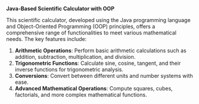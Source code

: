 **Java-Based Scientific Calculator with OOP**

This scientific calculator, developed using the Java programming language and Object-Oriented Programming (OOP) principles, offers a comprehensive range of functionalities to meet various mathematical needs. The key features include:

1. **Arithmetic Operations**: Perform basic arithmetic calculations such as addition, subtraction, multiplication, and division.
2. **Trigonometric Functions**: Calculate sine, cosine, tangent, and their inverse functions for trigonometric analysis.
3. **Conversions**: Convert between different units and number systems with ease.
4. **Advanced Mathematical Operations**: Compute squares, cubes, factorials, and more complex mathematical functions.
